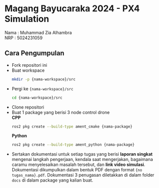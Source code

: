 # Magang Bayucaraka 2024 - PX4 Simulation

Nama    : Muhammad Zia Alhambra\
NRP     : 5024231059

## Cara Pengumpulan
- Fork repositori ini
- Buat workspace
  ```sh
  mkdir -p {nama-workspace}/src
  ```
- Pergi ke ```{nama-workspace}/src```
  ```sh
  cd {nama-workspace}/src
  ```
- Clone repositori
- Buat 1 package yang berisi 3 node control drone \
  **CPP**
  ```sh
  ros2 pkg create --build-type ament_cmake {nama-package}
  ```
  **Python**
  ```sh
  ros2 pkg create --build-type ament_python {nama-package}
  ```
- Sertakan dokumentasi untuk setiap tugas yang berisi **laporan singkat** mengenai langkah pengerjaan, kendala saat mengerjakan, bagaimana caramu menyelesaikan masalah tersebut, dan **link video simulasi**. Dokumentasi dikumpulkan dalam bentuk PDF dengan format ```{no tugas_nama}.pdf```. Dokumentasi 3 penugasan diletakkan di dalam folder ```docs``` di dalam package yang kalian buat.
